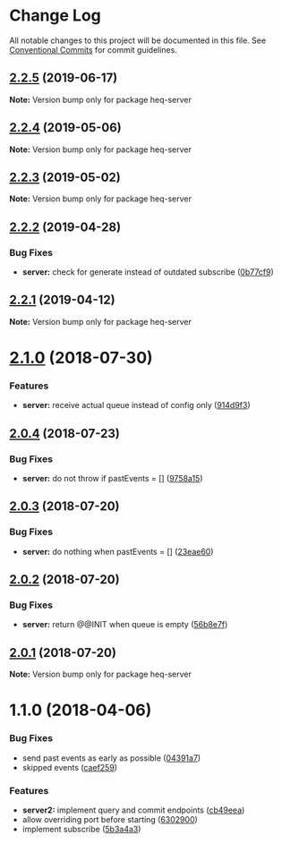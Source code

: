 # Change Log

All notable changes to this project will be documented in this file.
See [Conventional Commits](https://conventionalcommits.org) for commit guidelines.

## [2.2.5](https://github.com/tungv/jerni/compare/heq-server@2.2.4...heq-server@2.2.5) (2019-06-17)

**Note:** Version bump only for package heq-server





<a name="2.2.4"></a>
## [2.2.4](https://github.com/tungv/jerni/compare/heq-server@2.2.3...heq-server@2.2.4) (2019-05-06)




**Note:** Version bump only for package heq-server

<a name="2.2.3"></a>
## [2.2.3](https://github.com/tungv/jerni/compare/heq-server@2.2.2...heq-server@2.2.3) (2019-05-02)




**Note:** Version bump only for package heq-server

<a name="2.2.2"></a>
## [2.2.2](https://github.com/tungv/jerni/compare/heq-server@2.2.1...heq-server@2.2.2) (2019-04-28)


### Bug Fixes

* **server:** check for generate instead of outdated subscribe ([0b77cf9](https://github.com/tungv/jerni/commit/0b77cf9))




<a name="2.2.1"></a>
## [2.2.1](https://github.com/tungv/jerni/compare/heq-server@2.2.0...heq-server@2.2.1) (2019-04-12)




**Note:** Version bump only for package heq-server

<a name="2.1.0"></a>
# [2.1.0](https://github.com/tungv/heq/compare/heq-server@2.0.5...heq-server@2.1.0) (2018-07-30)


### Features

* **server:** receive actual queue instead of config only ([914d9f3](https://github.com/tungv/heq/commit/914d9f3))




<a name="2.0.4"></a>
## [2.0.4](https://github.com/tungv/heq/compare/heq-server@2.0.3...heq-server@2.0.4) (2018-07-23)


### Bug Fixes

* **server:** do not throw if pastEvents = [] ([9758a15](https://github.com/tungv/heq/commit/9758a15))




<a name="2.0.3"></a>
## [2.0.3](https://github.com/tungv/heq/compare/heq-server@2.0.2...heq-server@2.0.3) (2018-07-20)


### Bug Fixes

* **server:** do nothing when pastEvents = [] ([23eae60](https://github.com/tungv/heq/commit/23eae60))




<a name="2.0.2"></a>
## [2.0.2](https://github.com/tungv/heq/compare/heq-server@2.0.1...heq-server@2.0.2) (2018-07-20)


### Bug Fixes

* **server:** return @@INIT when queue is empty ([56b8e7f](https://github.com/tungv/heq/commit/56b8e7f))




<a name="2.0.1"></a>
## [2.0.1](https://github.com/tungv/heq/compare/heq-server@2.0.0...heq-server@2.0.1) (2018-07-20)




**Note:** Version bump only for package heq-server

<a name="1.1.0"></a>
# 1.1.0 (2018-04-06)


### Bug Fixes

* send past events as early as possible ([04391a7](https://github.com/tungv/events/commit/04391a7))
* skipped events ([caef259](https://github.com/tungv/events/commit/caef259))


### Features

* **server2:** implement query and commit endpoints ([cb49eea](https://github.com/tungv/events/commit/cb49eea))
* allow overriding port before starting ([6302900](https://github.com/tungv/events/commit/6302900))
* implement subscribe ([5b3a4a3](https://github.com/tungv/events/commit/5b3a4a3))
